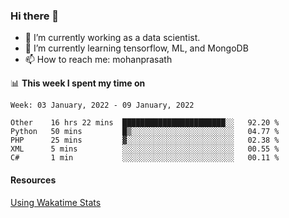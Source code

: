 ### Hi there 👋

- 🔭 I’m currently working as a data scientist.
- 🌱 I’m currently learning tensorflow, ML, and MongoDB
- 📫 How to reach me: mohanprasath

📊 **This week I spent my time on**
<!--START_SECTION:waka-->
```text
Week: 03 January, 2022 - 09 January, 2022

Other    16 hrs 22 mins  ███████████████████████░░   92.20 % 
Python   50 mins         █▒░░░░░░░░░░░░░░░░░░░░░░░   04.77 % 
PHP      25 mins         ▓░░░░░░░░░░░░░░░░░░░░░░░░   02.38 % 
XML      5 mins          ░░░░░░░░░░░░░░░░░░░░░░░░░   00.55 % 
C#       1 min           ░░░░░░░░░░░░░░░░░░░░░░░░░   00.11 % 
```
<!--END_SECTION:waka-->

#### Resources
[Using Wakatime Stats](https://github.com/marketplace/actions/waka-readme)
